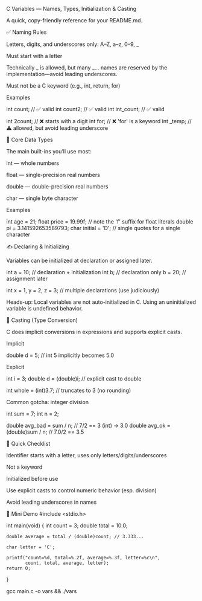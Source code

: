 C Variables — Names, Types, Initialization & Casting

A quick, copy-friendly reference for your README.md.

✅ Naming Rules

Letters, digits, and underscores only: A–Z, a–z, 0–9, _

Must start with a letter

Technically _ is allowed, but many _... names are reserved by the implementation—avoid leading underscores.

Must not be a C keyword (e.g., int, return, for)

Examples

int count;         // ✅ valid
int count2;        // ✅ valid
int int_count;     // ✅ valid

int 2count;        // ❌ starts with a digit
int for;           // ❌ 'for' is a keyword
int _temp;         // ⚠️ allowed, but avoid leading underscore

🧱 Core Data Types

The main built-ins you’ll use most:

int — whole numbers

float — single-precision real numbers

double — double-precision real numbers

char — single byte character

Examples

int age = 21;
float price = 19.99f;           // note the 'f' suffix for float literals
double pi = 3.141592653589793;
char initial = 'D';             // single quotes for a single character

✍️ Declaring & Initializing

Variables can be initialized at declaration or assigned later.

int a = 10;        // declaration + initialization
int b;             // declaration only
b = 20;            // assignment later

int x = 1, y = 2, z = 3;  // multiple declarations (use judiciously)


Heads-up: Local variables are not auto-initialized in C. Using an uninitialized variable is undefined behavior.

🔀 Casting (Type Conversion)

C does implicit conversions in expressions and supports explicit casts.

Implicit

double d = 5;        // int 5 implicitly becomes 5.0


Explicit

int i = 3;
double d = (double)i;    // explicit cast to double

int whole = (int)3.7;    // truncates to 3 (no rounding)


Common gotcha: integer division

int sum = 7;
int n = 2;

double avg_bad = sum / n;             // 7/2 == 3 (int) → 3.0
double avg_ok  = (double)sum / n;     // 7.0/2 == 3.5

🧩 Quick Checklist

 Identifier starts with a letter, uses only letters/digits/underscores

 Not a keyword

 Initialized before use

 Use explicit casts to control numeric behavior (esp. division)

 Avoid leading underscores in names

🧪 Mini Demo
#include <stdio.h>

int main(void) {
    int count = 3;
    double total = 10.0;

    double average = total / (double)count; // 3.333...

    char letter = 'C';

    printf("count=%d, total=%.2f, average=%.3f, letter=%c\n",
           count, total, average, letter);
    return 0;
}

gcc main.c -o vars && ./vars
